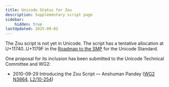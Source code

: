 ```yaml
---
title: Unicode Status for Zou
description: Supplementary script page
sidebar:
    hidden: true
lastUpdated: 2025-09-02
---
```


The Zou script is not yet in Unicode. The script has a tentative allocation at U+11740..U+1179F in the [Roadmap to the SMP](http://www.unicode.org/roadmaps/smp/) for the Unicode Standard.

[comment]: # (end of intro)

[comment]: # (start of blocks)



[comment]: # (end of blocks)

[comment]: # (start of chars)



[comment]: # (end of chars)

[comment]: # (start of rest)

One proposal for its inclusion has been submitted to the Unicode Technical Committee and WG2:

- 2010-09-29 Introducing the Zou Script — Anshuman Pandey ([WG2 N3864](https://www.unicode.org/wg2/docs/n3864.pdf), [L2/10-254](http://www.unicode.org/cgi-bin/GetMatchingDocs.pl?L2/10-254))
